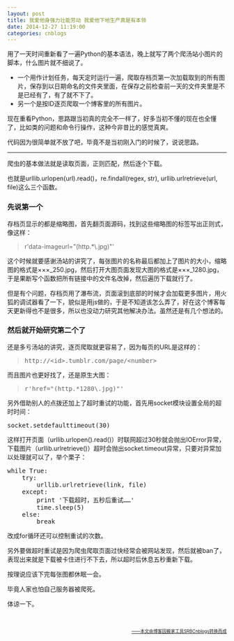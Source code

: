 ```yaml
---
layout: post
title: 我爱他身强力壮能劳动 我爱他下地生产真是有本领
date: 2014-12-27 11:19:00
categories: cnblogs
---
```


<p>用了一天时间重新看了一遍Python的基本语法，晚上就写了两个爬汤站小图片的脚本，什么图片就不细说了。</p>
<ul>
<li>一个用作计划任务，每天定时运行一遍，爬取存档页第一次加载取到的所有图片，保存到以日期命名的文件夹里面，在保存之前检查前一天的文件夹里是不是已经有了，有了就不下了。</li>
<li>另一个是按ID逐页爬取一个博客里的所有图片。</li>
</ul>
<p>现在重看Python，思路跟当初真的完全不一样了，好多当初不懂的现在也全懂了，比如类的问题和命令行操作，这种今非昔比的感觉真爽。</p>
<p>代码因为很简单就不放了吧，毕竟不是当初刚入门的时候了，说说思路。</p>
<hr />
<p>爬虫的基本做法就是读取页面，正则匹配，然后逐个下载。</p>
<p>也就是urllib.urlopen(url).read()，re.findall(regex, str), urllib.urlretrieve(url, file)这么三个函数。</p>
<h3>先说第一个</h3>
<p>存档页显示的都是缩略图，首先翻页面源码，找到这些缩略图的标签写出正则式，像这样：</p>
<blockquote>r'data-imageurl="(http.*\.jpg)"'</blockquote>
<p>这个时候就要感谢汤站的讲究了，每张图片的名称最后都加上了图片的大小，缩略图的格式是&times;&times;&times;_250.jpg，然后打开大图页面发现大图的格式是&times;&times;&times;_1280.jpg，于是果断写个函数把所有链接中的文件名改掉，然后遍历下载就行了。</p>
<p>但是有个问题，存档页用了瀑布流，页面滚到底部的时候才会加载更多图片，用火狐的调试器看了一下，貌似是用js做的，于是不知道该怎么弄了，好在这个博客每天更新得也不是很多，所以也没动力研究其他解决办法。虽然还是有几个想法的。</p>
<h3>然后就开始研究第二个了</h3>
<p>还是多亏汤站的讲究，逐页爬取就更容易了，因为每页的URL是这样的：</p>
<blockquote>
<pre>http://&lt;id&gt;.tumblr.com/page/&lt;number&gt;</pre>
</blockquote>
<p>而且图片也更好找了，还是原生大图：</p>
<blockquote>
<pre>r'href="(http.*1280\.jpg)"'
</pre>
</blockquote>
<p>另外借助别人的点拨还加上了超时重试的功能，首先用socket模块设置全局的超时时间：</p>
<div class="cnblogs_code">
<pre>socket.setdefaulttimeout(30)</pre>
</div>
<p>这样打开页面（urllib.urlopen().read()）时联网超过30秒就会抛出IOError异常，下载图片（urllib.urlretrieve()）超时会抛出socket.timeout异常，只要对异常加以处理就可以了，举个栗子：</p>
<div class="cnblogs_code">
<pre>while True:
    try:
        urllib.urlretrieve(link, file)
    except:
        print '下载超时，五秒后重试&hellip;&hellip;'
        time.sleep(5)
    else:
        break
</pre>
</div>
<p>改成for循环还可以控制重试的次数。</p>
<p>另外要做超时重试是因为爬虫爬取页面过快经常会被网站发现，然后就被ban了，表现出来就是下载被卡住进行不下去，所以超时后休息五秒重新下载。</p>
<p>按理说应该下完每张图都休眠一会。</p>
<p>毕竟人家也怕自己服务器被爬死。</p>
<p>体谅一下。</p>
<!-- This document was created with MarkdownPad, the Markdown editor for Windows (http://markdownpad.com) -->
<p>&nbsp;</p>

<div align=right><a href="https://github.com/mlxy/SRBCnblogs"><font size=1>——本文由博客园搬家工具SRBCnblogs转换而成</font></a></div>